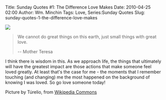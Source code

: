 Title: Sunday Quotes #1: The Difference Love Makes
Date: 2010-04-25 02:00
Author: Wm. Minchin
Tags: Love, Series:Sunday Quotes
Slug: sunday-quotes-1-the-difference-love-makes

![](http://1.bp.blogspot.com/_fWUoqQ2t4Js/S8v4ubNG3qI/AAAAAAAABRU/SIHYk1ht4IM/s200/MotherTeresa_090.jpg)

> We cannot do great things on this earth, just small things with great
> love.
>
> -- Mother Teresa


I think there is wisdom in this. As we approach life, the things that
ultimately will have the greatest impact are those actions that make
someone feel loved greatly. At least that's the case for me - the
moments that I remember touching (and changing) me the most happened on
the background of knowing I was loved. So go love someone today!

<font size="small">Picture by Túrelio, from [Wikipedia
Commons](http://commons.wikimedia.org/wiki/File:MotherTeresa_090.jpg)</font>

<!-- Post note here  http://commons.wikimedia.org/wiki/User_talk:T%C3%BArelio/requests_%26_notifications#Ask_for_permission_of_using_photo_of_Image:MotherTeresa_090.jpg  -->
